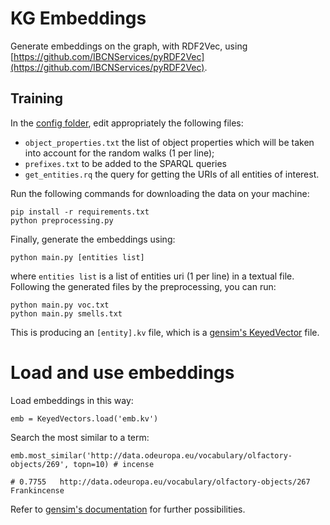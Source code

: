 # KG Embeddings

Generate embeddings on the graph, with RDF2Vec, using [https://github.com/IBCNServices/pyRDF2Vec](https://github.com/IBCNServices/pyRDF2Vec).

## Training

In the [config folder](./config), edit appropriately the following files:
- `object_properties.txt` the list of object properties which will be taken into account for the random walks (1 per line);
- `prefixes.txt` to be added to the SPARQL queries
- `get_entities.rq` the query for getting the URIs of all entities of interest.

Run the following commands for downloading the data on your machine:
    
    pip install -r requirements.txt
    python preprocessing.py

Finally, generate the embeddings using:
    
    python main.py [entities list]

where `entities list` is a list of entities uri (1 per line) in a textual file.
Following the generated files by the preprocessing, you can run:

    python main.py voc.txt
    python main.py smells.txt

This is producing an `[entity].kv` file, which is a [gensim's KeyedVector](https://radimrehurek.com/gensim/models/keyedvectors.html) file.

# Load and use embeddings

Load embeddings in this way:

    emb = KeyedVectors.load('emb.kv')

Search the most similar to a term:
    
    emb.most_similar('http://data.odeuropa.eu/vocabulary/olfactory-objects/269', topn=10) # incense
    
    # 0.7755   http://data.odeuropa.eu/vocabulary/olfactory-objects/267   Frankincense

Refer to [gensim's documentation](https://radimrehurek.com/gensim/models/keyedvectors.html) for further possibilities.